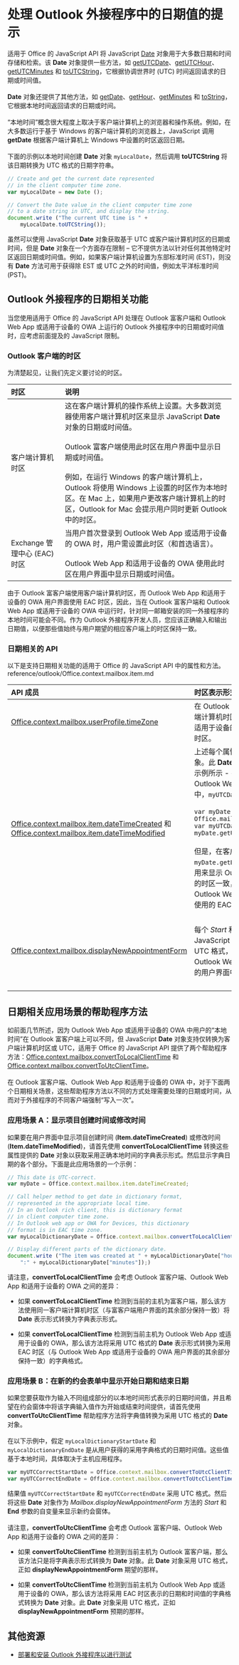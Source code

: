 
# 处理 Outlook 外接程序中的日期值的提示

适用于 Office 的 JavaScript API 将 JavaScript [Date](http://www.w3schools.com/jsref/jsref_obj_date.asp) 对象用于大多数日期和时间存储和检索。该 **Date** 对象提供一些方法，如 [getUTCDate](http://www.w3schools.com/jsref/jsref_getutcdate.asp)、[getUTCHour](http://www.w3schools.com/jsref/jsref_getutchours.asp)、[getUTCMinutes](http://www.w3schools.com/jsref/jsref_getutcminutes.asp) 和 [toUTCString](http://www.w3schools.com/jsref/jsref_toutcstring.asp)，它根据协调世界时 (UTC) 时间返回请求的日期或时间值。<br/><br/>
**Date** 对象还提供了其他方法，如 [getDate](http://www.w3schools.com/jsref/jsref_getutcdate.asp)、[getHour](http://www.w3schools.com/jsref/jsref_getutchours.asp)、[getMinutes](http://www.w3schools.com/jsref/jsref_getminutes.asp) 和 [toString](http://www.w3schools.com/jsref/jsref_tostring_date.asp)，它根据本地时间返回请求的日期或时间。<br/><br/>“本地时间”概念很大程度上取决于客户端计算机上的浏览器和操作系统。例如，在大多数运行于基于 Windows 的客户端计算机的浏览器上，JavaScript 调用 **getDate** 根据客户端计算机上 Windows 中设置的时区返回日期。<br/><br/>
下面的示例以本地时间创建 **Date** 对象 <code>myLocalDate</code>，然后调用 **toUTCString** 将该日期转换为 UTC 格式的日期字符串。




```js
// Create and get the current date represented 
// in the client computer time zone.
var myLocalDate = new Date (); 

// Convert the Date value in the client computer time zone
// to a date string in UTC, and display the string.
document.write ("The current UTC time is " + 
    myLocalDate.toUTCString());
```

虽然可以使用 JavaScript **Date** 对象获取基于 UTC 或客户端计算机时区的日期或时间，但是 **Date** 对象在一个方面存在限制 – 它不提供方法以针对任何其他特定时区返回日期或时间值。例如，如果客户端计算机设置为东部标准时间 (EST)，则没有 **Date** 方法可用于获得除 EST 或 UTC 之外的时间值，例如太平洋标准时间 (PST)。


## Outlook 外接程序的日期相关功能


当您使用适用于 Office 的 JavaScript API 处理在 Outlook 富客户端和 Outlook Web App 或适用于设备的 OWA 上运行的 Outlook 外接程序中的日期或时间值时，应考虑前面提及的 JavaScript 限制。


### Outlook 客户端的时区

为清楚起见，让我们先定义要讨论的时区。



|**时区**|**说明**|
|:-----|:-----|
|客户端计算机时区|这在客户端计算机的操作系统上设置。大多数浏览器使用客户端计算机时区来显示 JavaScript **Date** 对象的日期或时间值。<br/><br/>Outlook 富客户端使用此时区在用户界面中显示日期或时间值。 <br/><br/>例如，在运行 Windows 的客户端计算机上，Outlook 将使用 Windows 上设置的时区作为本地时区。在 Mac 上，如果用户更改客户端计算机上的时区，Outlook for Mac 会提示用户同时更新 Outlook 中的时区。|
|Exchange 管理中心 (EAC) 时区|当用户首次登录到 Outlook Web App 或适用于设备的 OWA 时，用户需设置此时区（和首选语言）。 <br/><br/>Outlook Web App 和适用于设备的 OWA 使用此时区在用户界面中显示日期或时间值。|
由于 Outlook 富客户端使用客户端计算机时区，而 Outlook Web App 和适用于设备的 OWA 用户界面使用 EAC 时区，因此，当在 Outlook 富客户端和 Outlook Web App 或适用于设备的 OWA 中运行时，针对同一邮箱安装的同一外接程序的本地时间可能会不同。作为 Outlook 外接程序开发人员，您应该正确输入和输出日期值，以便那些值始终与用户期望的相应客户端上的时区保持一致。


### 日期相关的 API

以下是支持日期相关功能的适用于 Office 的 JavaScript API 中的属性和方法。reference/outlook/Office.context.mailbox.item.md



|**API 成员**|**时区表示形式**|**Outlook 富客户端的示例**|**Outlook Web App 或适用于设备的 OWA 中的示例**|
|:-----|:-----|:-----|:-----|
|[Office.context.mailbox.userProfile.timeZone](../../reference/outlook/Office.context.mailbox.userProfile.md)|在 Outlook 富客户端中，此属性返回客户端计算机时区。在 Outlook Web App 和适用于设备的 OWA 中，此属性返回 EAC 时区。 |EST|PST|
|[Office.context.mailbox.item.dateTimeCreated](../../reference/outlook/Office.context.mailbox.item.md) 和 [Office.context.mailbox.item.dateTimeModified](../../reference/outlook/Office.context.mailbox.item.md)|上述每个属性返回 JavaScript **Date** 对象。此 **Date** 值采用 UTC 格式，如以下示例所示 - 在 Outlook 富客户端、Outlook Web App 和适用于设备的 OWA 中，<code>myUTCDate</code> 具有相同的值。<br/><br/><code>var myDate = Office.mailbox.item.dateTimeCreated;</code><br/><code>var myUTCDate = myDate.getUTCDate;</code><br/><br/>但是，在客户端计算机的时区，调用 <code>myDate.getDate</code> 返回一个 date 值，它与用来显示 Outlook 富客户端中日期时间值的时区一致，但可能不同于其用户界面中 Outlook Web App 和适用于设备的 OWA 使用的 EAC 时区。|如果此项的创建时间是 9am UTC：<br/><br/><code>Office.mailbox.item.dateTimeCreated.getHours</code> 返回 4am EST。<br/><br/>如果此项的修改时间是 11am UTC：<br/><br/><code>Office.mailbox.item.dateTimeModified.getHours</code> 返回 6am EST。|如果此项的创建时间是 9am UTC：<br/><br/><code>Office.mailbox.item.dateTimeCreated.getHours</code> 返回 4am EST。<br/><br/>如果此项的修改时间是 11am UTC：<br/><br/><code>Office.mailbox.item.dateTimeModified.getHours</code> 返回 6am EST。<br/><br/>请注意，如果您想要在用户界面中显示创建或修改时间，要首先将时间转换为 PST 以与用户界面的其余部分保持一致。|
|[Office.context.mailbox.displayNewAppointmentForm](../../reference/outlook/Office.context.mailbox.md)|每个 _Start_ 和 _End_ 参数都需要一个 JavaScript **Date** 对象。该参数应采用 UTC 格式，不考虑 Outlook 富客户端、Outlook Web App 或适用于设备的 OWA 的用户界面中使用的时区。|如果约会窗体的开始和结束时间分别是 9am UTC 和 11am UTC，则应确保 <code>start</code> 和 <code>end</code> 参数都是 UTC 格式，这意味着：<br/><br/><ul><li><code>start.getUTCHours</code> 返回 9am UTC</li><li><code>end.getUTCHours</code> 返回 11am UTC</li></ul>|如果约会窗体的开始和结束时间分别是 9am UTC 和 11am UTC，则应确保 <code>start</code> 和 <code>end</code> 参数都是 UTC 格式，这意味着：<br/><br/><ul><li><code>start.getUTCHours</code> 返回 9am UTC</li><li><code>end.getUTCHours</code> 返回 11am UTC</li></ul>|

## 日期相关应用场景的帮助程序方法


如前面几节所述，因为 Outlook Web App 或适用于设备的 OWA 中用户的“本地时间”在 Outlook 富客户端上可以不同，但 JavaScript **Date** 对象支持仅转换为客户端计算机时区或 UTC，适用于 Office 的 JavaScript API 提供了两个帮助程序方法：[Office.context.mailbox.convertToLocalClientTime](../../reference/outlook/Office.context.mailbox.md) 和 [Office.context.mailbox.convertToUtcClientTime](../../reference/outlook/Office.context.mailbox.md)。 <br/><br/>
在 Outlook 富客户端、Outlook Web App 和适用于设备的 OWA 中，对于下面两个日期相关场景，这些帮助程序方法以不同的方式处理需要处理的日期或时间，从而对于外接程序的不同客户端强制“写入一次”。


### 应用场景 A：显示项目创建时间或修改时间

如果要在用户界面中显示项目创建时间 (**Item.dateTimeCreated**) 或修改时间 (**Item.dateTimeModified**)，请首先使用 **convertToLocalClientTime** 转换这些属性提供的 **Date** 对象以获取采用正确本地时间的字典表示形式。然后显示字典日期的各个部分。下面是此应用场景的一个示例：


```js
// This date is UTC-correct.
var myDate = Office.context.mailbox.item.dateTimeCreated;

// Call helper method to get date in dictionary format, 
// represented in the appropriate local time.
// In an Outlook rich client, this is dictionary format 
// in client computer time zone.
// In Outlook web app or OWA for Devices, this dictionary 
// format is in EAC time zone.
var myLocalDictionaryDate = Office.context.mailbox.convertToLocalClientTime(myDate);

// Display different parts of the dictionary date.
document.write ("The item was created at " + myLocalDictionaryDate["hours"] + 
    ":" + myLocalDictionaryDate["minutes"]);)
```

请注意，**convertToLocalClientTime** 会考虑 Outlook 富客户端、Outlook Web App 和适用于设备的 OWA 之间的差异：


- 如果 **convertToLocalClientTime** 检测到当前的主机为富客户端，那么该方法使用同一客户端计算机时区（与富客户端用户界面的其余部分保持一致）将 **Date** 表示形式转换为字典表示形式。
    
- 如果 **convertToLocalClientTime** 检测到当前主机为 Outlook Web App 或适用于设备的 OWA，那么该方法将采用 UTC 格式的 **Date** 表示形式转换为采用 EAC 时区（与 Outlook Web App 或适用于设备的 OWA 用户界面的其余部分保持一致）的字典格式。
    

### 应用场景 B：在新的约会表单中显示开始日期和结束日期

如果您要获取作为输入不同组成部分的以本地时间形式表示的日期时间值，并且希望在约会窗体中将该字典输入值作为开始或结束时间提供，请首先使用 **convertToUtcClientTime** 帮助程序方法将字典值转换为采用 UTC 格式的 **Date** 对象。<br/><br/>在以下示例中，假定 `myLocalDictionaryStartDate` 和 `myLocalDictionaryEndDate` 是从用户获得的采用字典格式的日期时间值。这些值基于本地时间，具体取决于主机应用程序。

```js
var myUTCCorrectStartDate = Office.context.mailbox.convertToUtcClientTime(myLocalDictionaryStartDate);
var myUTCCorrectEndDate = Office.context.mailbox.convertToUtcClientTime(myLocalDictionaryEndDate);

```

结果值 `myUTCCorrectStartDate` 和 `myUTCCorrectEndDate` 采用 UTC 格式。然后将这些 **Date** 对象作为 _Mailbox.displayNewAppointmentForm_ 方法的 _Start_ 和 **End** 参数的自变量来显示新约会窗体。<br/><br/>
请注意，**convertToUtcClientTime** 会考虑 Outlook 富客户端、Outlook Web App 和适用于设备的 OWA 之间的差异：


- 如果 **convertToUtcClientTime** 检测到当前主机为 Outlook 富客户端，那么该方法只是将字典表示形式转换为 **Date** 对象。此 **Date** 对象采用 UTC 格式，正如 **displayNewAppointmentForm** 期望的那样。
    
- 如果 **convertToUtcClientTime** 检测到当前主机为 Outlook Web App 或适用于设备的 OWA，那么该方法将采用 EAC 时区表示的日期和时间值的字典格式转换为 **Date** 对象。此 **Date** 对象采用 UTC 格式，正如 **displayNewAppointmentForm** 预期的那样。
    

## 其他资源



- [部署和安装 Outlook 外接程序以进行测试](../outlook/testing-and-tips.md)
    


